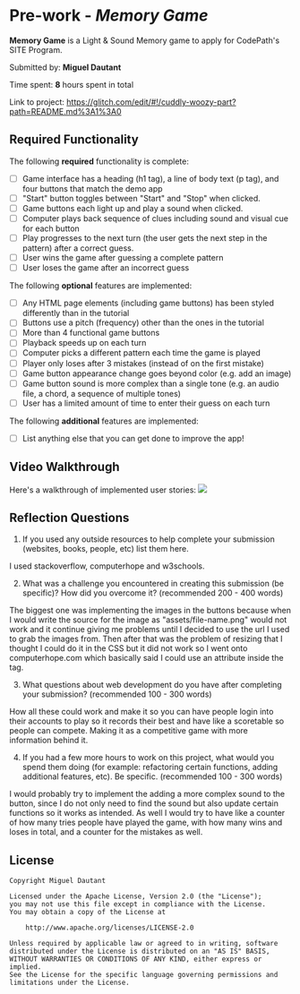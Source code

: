 # Pre-work - *Memory Game*

**Memory Game** is a Light & Sound Memory game to apply for CodePath's SITE Program. 

Submitted by: **Miguel Dautant**

Time spent: **8** hours spent in total

Link to project: https://glitch.com/edit/#!/cuddly-woozy-part?path=README.md%3A1%3A0

## Required Functionality

The following **required** functionality is complete:

* [ ] Game interface has a heading (h1 tag), a line of body text (p tag), and four buttons that match the demo app
* [ ] "Start" button toggles between "Start" and "Stop" when clicked. 
* [ ] Game buttons each light up and play a sound when clicked. 
* [ ] Computer plays back sequence of clues including sound and visual cue for each button
* [ ] Play progresses to the next turn (the user gets the next step in the pattern) after a correct guess. 
* [ ] User wins the game after guessing a complete pattern
* [ ] User loses the game after an incorrect guess

The following **optional** features are implemented:

* [ ] Any HTML page elements (including game buttons) has been styled differently than in the tutorial
* [ ] Buttons use a pitch (frequency) other than the ones in the tutorial
* [ ] More than 4 functional game buttons
* [ ] Playback speeds up on each turn
* [ ] Computer picks a different pattern each time the game is played
* [ ] Player only loses after 3 mistakes (instead of on the first mistake)
* [ ] Game button appearance change goes beyond color (e.g. add an image)
* [ ] Game button sound is more complex than a single tone (e.g. an audio file, a chord, a sequence of multiple tones)
* [ ] User has a limited amount of time to enter their guess on each turn

The following **additional** features are implemented:

- [ ] List anything else that you can get done to improve the app!

## Video Walkthrough

Here's a walkthrough of implemented user stories:
![](your-link-here)


## Reflection Questions
1. If you used any outside resources to help complete your submission (websites, books, people, etc) list them here. 

I used stackoverflow, computerhope and w3schools.

2. What was a challenge you encountered in creating this submission (be specific)? How did you overcome it? (recommended 200 - 400 words) 

The biggest one was implementing the images in the buttons because when I would write the source for the image as "assets/file-name.png" would not work and it continue giving me problems until I decided to use the url I used to grab the images from. Then after that was the problem of resizing that I thought I could do it in the CSS but it did not work so I went onto computerhope.com
which basically said I could use an attribute inside the **<img>** tag.

3. What questions about web development do you have after completing your submission? (recommended 100 - 300 words) 

How all these could work and make it so you can have people login into their accounts to play so it records their best and have like a scoretable so people can compete.
Making it as a competitive game with more information behind it.

4. If you had a few more hours to work on this project, what would you spend them doing (for example: refactoring certain functions, adding additional features, etc). Be specific. (recommended 100 - 300 words) 

I would probably try to implement the adding a more complex sound to the button, since I do not only need to find the sound but also update certain functions so it works as intended.
As well I would try to have like a counter of how many tries people have played the game, with how many wins and loses in total, and a counter for the mistakes as well.



## License

    Copyright Miguel Dautant

    Licensed under the Apache License, Version 2.0 (the "License");
    you may not use this file except in compliance with the License.
    You may obtain a copy of the License at

        http://www.apache.org/licenses/LICENSE-2.0

    Unless required by applicable law or agreed to in writing, software
    distributed under the License is distributed on an "AS IS" BASIS,
    WITHOUT WARRANTIES OR CONDITIONS OF ANY KIND, either express or implied.
    See the License for the specific language governing permissions and
    limitations under the License.
